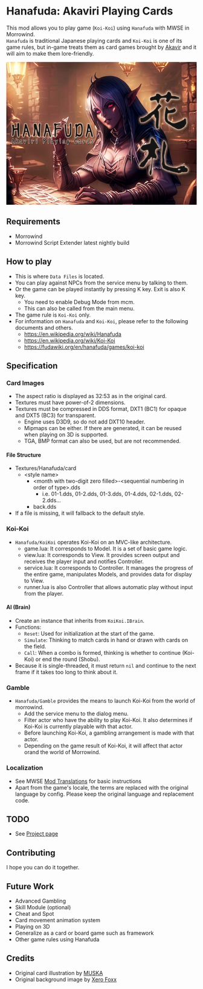# Hanafuda: Akaviri Playing Cards

This mod allows you to play game (`Koi-Koi`) using `Hanafuda` with MWSE in Morrowind.  
`Hanafuda` is traditional Japanese playing cards and `Koi-Koi` is one of its game rules, but in-game treats them as card games brought by [Akavir](https://en.uesp.net/wiki/Lore:Akavir) and it will aim to make them lore-friendly.

![Featured image of Hanafuda: Akaviri Playing Cards](featured.png)

## Requirements
- Morrowind
- Morrowind Script Extender latest nightly build

## How to play
- This is where `Data Files` is located.
- You can play against NPCs from the service menu by talking to them.
- Or the game can be played instantly by pressing K key. Exit is also K key.
   - You need to enable Debug Mode from mcm.
   - This can also be called from the main menu.
- The game rule is `Koi-Koi` only.
- For information on `Hanafuda` and `Koi-Koi`, please refer to the following documents and others.
  - https://en.wikipedia.org/wiki/Hanafuda
  - https://en.wikipedia.org/wiki/Koi-Koi
  - https://fudawiki.org/en/hanafuda/games/koi-koi

## Specification
### Card Images
- The aspect ratio is displayed as 32:53 as in the original card.
- Textures must have power-of-2 dimensions.
- Textures must be compressed in DDS format, DXT1 (BC1) for opaque and DXT5 (BC3) for transparent.
  - Engine uses D3D9, so do not add DXT10 header.
  - Mipmaps can be either. If there are generated, it can be reused when playing on 3D is supported.
  - TGA, BMP format can also be used, but are not recommended.

#### File Structure
- Textures/Hanafuda/card
  - &lt;style name&gt;
    - &lt;month with two-digit zero filled&gt;-&lt;sequential numbering in order of type&gt;.dds
      - i.e. 01-1.dds, 01-2.dds, 01-3.dds, 01-4.dds, 02-1.dds, 02-2.dds...
    - back.dds
- If a file is missing, it will fallback to the default style.

### Koi-Koi
- `Hanafuda/KoiKoi` operates Koi-Koi on an MVC-like architecture.
  - game.lua: It corresponds to Model. It is a set of basic game logic.
  - view.lua: It corresponds to View. It provides screen output and receives the player input and notifies Controller.
  - service.lua: It corresponds to Controller. It manages the progress of the entire game, manipulates Models, and provides data for display to View.
  - runner.lua is also Controller that allows automatic play without input from the player.

#### AI (Brain)
- Create an instance that inherits from `KoiKoi.IBrain`.
- Functions:
  - `Reset`: Used for initialization at the start of the game.
  - `Simulate`: Thinking to match cards in hand or drawn with cards on the field.
  - `Call`: When a combo is formed, thinking is whether to continue (Koi-Koi) or end the round (Shobu).
- Because it is single-threaded, it must return `nil` and continue to the next frame if it takes too long to think about it.

### Gamble
- `Hanafuda/Gamble` provides the means to launch Koi-Koi from the world of morrowind.
  - Add the service menu to the dialog menu.
  - Filter actor who have the ability to play Koi-Koi. It also determines if Koi-Koi is currently playable with that actor.
  - Before launching Koi-Koi, a gambling arrangement is made with that actor.
  - Depending on the game result of Koi-Koi, it will affect that actor orand the world of Morrowind.

### Localization
- See MWSE [Mod Translations](https://mwse.github.io/MWSE/guides/mod-translations/) for basic instructions
- Apart from the game's locale, the terms are replaced with the original language by config. Please keep the original language and replacement code.

## TODO
- See [Project page](https://github.com/longod/Hanafuda/projects?query=is%3Aopen)

## Contributing
I hope you can do it together.  

## Future Work
- Advanced Gambling
- Skill Module (optional)
- Cheat and Spot
- Card movement animation system
- Playing on 3D
- Generalize as a card or board game such as framework
- Other game rules using Hanafuda

## Credits
- Original card illustration by [MUSKA](https://www.pixiv.net/artworks/47260765)
- Original background image by [Xero Foxx](https://www.nexusmods.com/morrowind/mods/50973)
